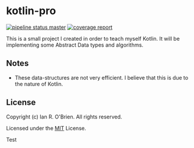 # kotlin-pro

[![pipeline status master](https://github.com/ianrobrien/kotlin-pro/workflows/CI/badge.svg)](https://github.com/ianrobrien/kotlin-pro/commits/master)
[![coverage report](https://gitlab.com/ianrobrien/kotlin-pro/badges/master/coverage.svg)](https://ianrobrien.gitlab.io/kotlin-pro)

This is a small project I created in order to teach myself Kotlin. It will be implementing some Abstract Data types and algorithms.

## Notes

* These data-structures are not very efficient. I believe that this is due to the nature of Kotlin.

## License

Copyright (c) Ian R. O'Brien. All rights reserved.

Licensed under the [MIT](LICENSE) License.

Test

